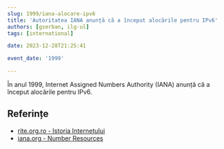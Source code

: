 ```yaml
---
slug: 1999/iana-alocare-ipv6
title: 'Autoritatea IANA anunță că a început alocările pentru IPv6'
authors: [gserban, ilg-ul]
tags: [international]

date: 2023-12-28T21:25:41

event_date: '1999'

---
```


În anul 1999, Internet Assigned Numbers Authority (IANA)
anunță că a început alocările pentru IPv6.

<!-- truncate -->

## Referințe

- [rite.org.ro - Istoria Internetului](https://rite.org.ro/istoria-internetului/)
- [iana.org - Number Resources](https://www.iana.org/numbers)

